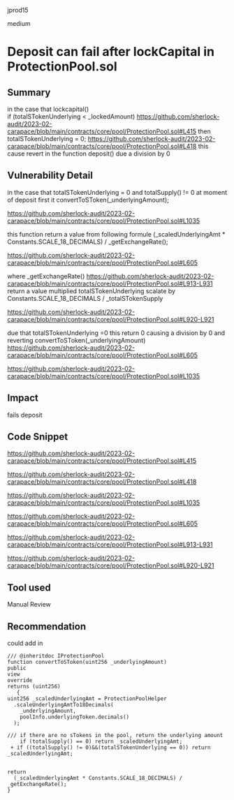 jprod15

medium

# Deposit can fail after lockCapital in ProtectionPool.sol

## Summary
in the case that lockcapital()  
if (totalSTokenUnderlying < _lockedAmount) 
https://github.com/sherlock-audit/2023-02-carapace/blob/main/contracts/core/pool/ProtectionPool.sol#L415
then 
totalSTokenUnderlying = 0; 
https://github.com/sherlock-audit/2023-02-carapace/blob/main/contracts/core/pool/ProtectionPool.sol#L418
this  cause revert in  the function deposit() due a division by 0
## Vulnerability Detail

in the case that totalSTokenUnderlying = 0 and totalSupply() != 0
at moment of deposit first  it  convertToSToken(_underlyingAmount);

https://github.com/sherlock-audit/2023-02-carapace/blob/main/contracts/core/pool/ProtectionPool.sol#L1035


this function return a value from following formule 
 (_scaledUnderlyingAmt * Constants.SCALE_18_DECIMALS) / _getExchangeRate();

https://github.com/sherlock-audit/2023-02-carapace/blob/main/contracts/core/pool/ProtectionPool.sol#L605

where   _getExchangeRate()
https://github.com/sherlock-audit/2023-02-carapace/blob/main/contracts/core/pool/ProtectionPool.sol#L913-L931
return a value   multiplied totalSTokenUnderlying scalate by  Constants.SCALE_18_DECIMALS / _totalSTokenSupply

https://github.com/sherlock-audit/2023-02-carapace/blob/main/contracts/core/pool/ProtectionPool.sol#L920-L921

due that totalSTokenUnderlying =0 this return 0 causing a division by 0 and reverting   convertToSToken(_underlyingAmount)
https://github.com/sherlock-audit/2023-02-carapace/blob/main/contracts/core/pool/ProtectionPool.sol#L605

https://github.com/sherlock-audit/2023-02-carapace/blob/main/contracts/core/pool/ProtectionPool.sol#L1035

## Impact
fails deposit
## Code Snippet
https://github.com/sherlock-audit/2023-02-carapace/blob/main/contracts/core/pool/ProtectionPool.sol#L415

https://github.com/sherlock-audit/2023-02-carapace/blob/main/contracts/core/pool/ProtectionPool.sol#L418

https://github.com/sherlock-audit/2023-02-carapace/blob/main/contracts/core/pool/ProtectionPool.sol#L1035

https://github.com/sherlock-audit/2023-02-carapace/blob/main/contracts/core/pool/ProtectionPool.sol#L605

https://github.com/sherlock-audit/2023-02-carapace/blob/main/contracts/core/pool/ProtectionPool.sol#L913-L931

https://github.com/sherlock-audit/2023-02-carapace/blob/main/contracts/core/pool/ProtectionPool.sol#L920-L921

## Tool used

Manual Review

## Recommendation
could add in 

    /// @inheritdoc IProtectionPool
    function convertToSToken(uint256 _underlyingAmount)
    public
    view
    override
    returns (uint256)
       {
    uint256 _scaledUnderlyingAmt = ProtectionPoolHelper
      .scaleUnderlyingAmtTo18Decimals(
        _underlyingAmount,
        poolInfo.underlyingToken.decimals()
      );

    /// if there are no sTokens in the pool, return the underlying amount
        if (totalSupply() == 0) return _scaledUnderlyingAmt;
     + if ((totalSupply() != 0)&&(totalSTokenUnderlying == 0)) return _scaledUnderlyingAmt;
   

    return
      (_scaledUnderlyingAmt * Constants.SCALE_18_DECIMALS) / _getExchangeRate();
    }